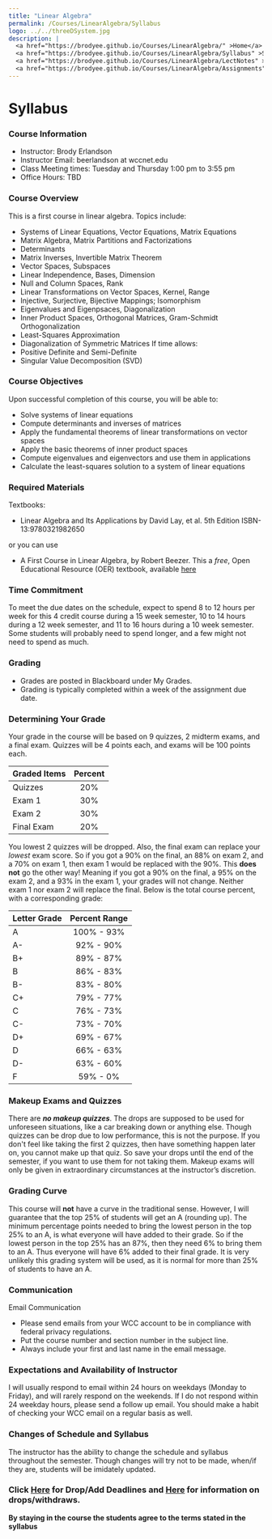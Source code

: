 ```yaml
---
title: "Linear Algebra"
permalink: /Courses/LinearAlgebra/Syllabus
logo: ../../threeDSystem.jpg
description: |
  <a href="https://brodyee.github.io/Courses/LinearAlgebra/" >Home</a> <br />
  <a href="https://brodyee.github.io/Courses/LinearAlgebra/Syllabus" >Syllabus</a> <br />
  <a href="https://brodyee.github.io/Courses/LinearAlgebra/LectNotes" >Lecture Notes</a> <br />
  <a href="https://brodyee.github.io/Courses/LinearAlgebra/Assignments" >Assignments</a>
---
```


# Syllabus

### Course Information
- Instructor: Brody Erlandson
- Instructor Email: beerlandson at wccnet.edu
- Class Meeting times: Tuesday and Thursday 1:00 pm to 3:55 pm
- Office Hours: TBD

### Course Overview
This is a first course in linear algebra. Topics include:

- Systems of Linear Equations, Vector Equations, Matrix Equations
- Matrix Algebra, Matrix Partitions and Factorizations
- Determinants
- Matrix Inverses, Invertible Matrix Theorem
- Vector Spaces, Subspaces
- Linear Independence, Bases, Dimension
- Null and Column Spaces, Rank
- Linear Transformations on Vector Spaces, Kernel, Range
- Injective, Surjective, Bijective Mappings; Isomorphism
- Eigenvalues and Eigenpsaces, Diagonalization
- Inner Product Spaces, Orthogonal Matrices, Gram-Schmidt Orthogonalization
- Least-Squares Approximation
- Diagonalization of Symmetric Matrices
If time allows:
- Positive Definite and Semi-Definite
- Singular Value Decomposition (SVD)


### Course Objectives
Upon successful completion of this course, you will be able to:

- Solve systems of linear equations
- Compute determinants and inverses of matrices
- Apply the fundamental theorems of linear transformations on vector spaces
- Apply the basic theorems of inner product spaces
- Compute eigenvalues and eigenvectors and use them in applications
- Calculate the least-squares solution to a system of linear equations

### Required Materials
Textbooks: 
- Linear Algebra and Its Applications by David Lay, et al. 5th Edition ISBN-13:9780321982650

or you can use

- A First Course in Linear Algebra, by Robert Beezer. This a *free*, Open Educational Resource (OER) textbook, available [here](http://linear.ups.edu/html/fcla.html)

### Time Commitment
To meet the due dates on the schedule, expect to spend 8 to 12 hours per week for this 4 credit course during a 15 week semester, 10 to 14 hours during a 12 week semester, and 11 to 16 hours during a 10 week semester.  Some students will probably need to spend longer, and a few might not need to spend as much.

### Grading
- Grades are posted in Blackboard under My Grades.
- Grading is typically completed within a week of the assignment due date.

### Determining Your Grade
Your grade in the course will be based on 9 quizzes, 2 midterm exams, and a final exam.  Quizzes will be 4 points each, and exams will be 100 points each.

| Graded Items | Percent|
| :---         |  :---: |
| Quizzes      |   20%  |
| Exam 1       |   30%  |
| Exam 2       |   30%  |
| Final Exam   |   20%  |

You lowest 2 quizzes will be dropped. Also, the final exam can replace your *lowest* exam score. So if you got a 90% on the final, an 88% on exam 2, and a 70% on exam 1, then exam 1 would be replaced with the 90%. This **does not** go the other way! Meaning if you got a 90% on the final, a 95% on the exam 2, and a 93% in the exam 1, your grades will not change. Neither exam 1 nor exam 2 will replace the final. Below is the total course percent, with a corresponding grade:

| Letter Grade | Percent Range |
| :---         |    :---:      |
| A            |   100% - 93%  |
| A-           |   92% - 90%  |
| B+           |   89% - 87%  |
| B            |   86% - 83%  |
| B-           |   83% - 80%  |
| C+           |   79% - 77%  |
| C            |   76% - 73%  |
| C-           |   73% - 70%  |
| D+           |   69% - 67%  |
| D            |   66% - 63%  |
| D-           |   63% - 60%  |
| F            |   59% - 0%   |

### Makeup Exams and Quizzes
There are ***no makeup quizzes***. The drops are supposed to be used for unforeseen situations, like a car breaking down or anything else. Though quizzes can be drop due to low performance, this is not the purpose. If you don't feel like taking the first 2 quizzes, then have something happen later on, you cannot make up that quiz. So save your drops until the end of the semester, if you want to use them for not taking them. Makeup exams will only be given in extraordinary circumstances at the instructor’s discretion.

### Grading Curve

This course will **not** have a curve in the traditional sense. However, I will guarantee that the top 25% of students will get an A (rounding up). The minimum percentage points needed to bring the lowest person in the top 25% to an A, is what everyone will have added to their grade. So if the lowest person in the top 25% has an 87%, then they need 6% to bring them to an A. Thus everyone will have 6% added to their final grade. It is very unlikely this grading system will be used, as it is normal for more than 25% of students to have an A.

### Communication
Email Communication
- Please send emails from your WCC account to be in compliance with federal privacy regulations.
- Put the course number and section number in the subject line.
- Always include your first and last name in the email message.

### Expectations and Availability of Instructor
I will usually respond to email within 24 hours on weekdays (Monday to Friday), and will rarely respond on the weekends. If I do not respond within 24 weekday hours, please send a follow up email. You should make a habit of checking your WCC email on a regular basis as well. 

### Changes of Schedule and Syllabus
The instructor has the ability to change the schedule and syllabus throughout the semester. Though changes will try not to be made, when/if they are, students will be imidately updated. 

### Click [Here](https://www.wccnet.edu/events/academic-dates-add-drop-withdraw.php) for Drop/Add Deadlines and [Here](https://www.wccnet.edu/learn/register/drop.php) for information on drops/withdraws.

**By staying in the course the students agree to the terms stated in the syllabus**

